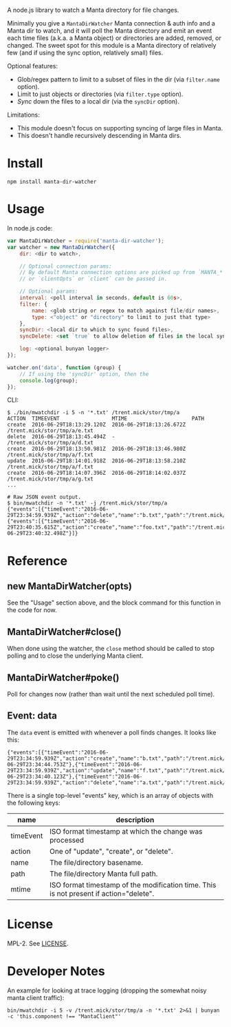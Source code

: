 A node.js library to watch a Manta directory for file changes.

Minimally you give a `MantaDirWatcher` Manta connection & auth info and a Manta
dir to watch, and it will poll the Manta directory and emit an event each time
files (a.k.a. a Manta object) or directories are added, removed, or changed.
The sweet spot for this module is a Manta directory of relatively few (and if
using the sync option, relatively small) files.

Optional features:
- Glob/regex pattern to limit to a subset of files in the dir (via
  `filter.name` option).
- Limit to just objects or directories (via `filter.type` option).
- *Sync* down the files to a local dir (via the `syncDir` option).

Limitations:
- This module doesn't focus on supporting syncing of large files
  in Manta.
- This doesn't handle recursively descending in Manta dirs.


# Install

    npm install manta-dir-watcher


# Usage

In node.js code:

```javascript
var MantaDirWatcher = require('manta-dir-watcher');
var watcher = new MantaDirWatcher({
    dir: <dir to watch>,

    // Optional connection params:
    // By default Manta connection options are picked up from `MANTA_*` envvars
    // or `clientOpts` or `client` can be passed in.

    // Optional params:
    interval: <poll interval in seconds, default is 60s>,
    filter: {
        name: <glob string or regex to match against file/dir names>,
        type: <"object" or "directory" to limit to just that type>
    },
    syncDir: <local dir to which to sync found files>,
    syncDelete: <set `true` to allow deletion of files in the local syncDir>,

    log: <optional bunyan logger>
});

watcher.on('data', function (group) {
    // If using the 'syncDir' option, then the
    console.log(group);
});
```

CLI:

```
$ ./bin/mwatchdir -i 5 -n '*.txt' /trent.mick/stor/tmp/a
ACTION  TIMEEVENT                 MTIME                     PATH
create  2016-06-29T18:13:29.120Z  2016-06-29T18:13:26.672Z  /trent.mick/stor/tmp/a/e.txt
delete  2016-06-29T18:13:45.494Z  -                         /trent.mick/stor/tmp/a/d.txt
create  2016-06-29T18:13:50.981Z  2016-06-29T18:13:46.980Z  /trent.mick/stor/tmp/a/f.txt
update  2016-06-29T18:14:01.918Z  2016-06-29T18:13:58.210Z  /trent.mick/stor/tmp/a/f.txt
create  2016-06-29T18:14:07.396Z  2016-06-29T18:14:02.037Z  /trent.mick/stor/tmp/a/g.txt
...

# Raw JSON event output.
$ bin/mwatchdir -n '*.txt' -j /trent.mick/stor/tmp/a
{"events":[{"timeEvent":"2016-06-29T23:34:59.939Z","action":"delete","name":"b.txt","path":"/trent.mick/stor/tmp/a/b.txt"}]}
{"events":[{"timeEvent":"2016-06-29T23:40:35.615Z","action":"create","name":"foo.txt","path":"/trent.mick/stor/tmp/a/foo.txt","mtime":"2016-06-29T23:40:32.498Z"}]}
```


# Reference

## new MantaDirWatcher(opts)

See the "Usage" section above, and the block command for this function in the
code for now.

## MantaDirWatcher#close()

When done using the watcher, the `close` method should be called to stop polling
and to close the underlying Manta client.

## MantaDirWatcher#poke()

Poll for changes now (rather than wait until the next scheduled poll time).

## Event: data

The `data` event is emitted with whenever a poll finds changes. It looks like
this:

    {"events":[{"timeEvent":"2016-06-29T23:34:59.939Z","action":"create","name":"b.txt","path":"/trent.mick/stor/tmp/a/b.txt","mtime":"2016-06-29T23:34:44.753Z"},{"timeEvent":"2016-06-29T23:34:59.939Z","action":"update","name":"f.txt","path":"/trent.mick/stor/tmp/a/f.txt","mtime":"2016-06-29T23:34:40.123Z"},{"timeEvent":"2016-06-29T23:34:59.939Z","action":"delete","name":"a.txt","path":"/trent.mick/stor/tmp/a/a.txt"}]}

There is a single top-level "events" key, which is an array of objects
with the following keys:

| name      | description |
| --------- | ----------- |
| timeEvent | ISO format timestamp at which the change was processed |
| action    | One of "update", "create", or "delete". |
| name      | The file/directory basename. |
| path      | The file/directory Manta full path. |
| mtime     | ISO format timestamp of the modification time. This is not present if action="delete". |


# License

MPL-2. See [LICENSE](./LICENSE).


# Developer Notes

An example for looking at trace logging (dropping the somewhat noisy manta
client traffic):

    bin/mwatchdir -i 5 -v /trent.mick/stor/tmp/a -n '*.txt' 2>&1 | bunyan -c 'this.component !== "MantaClient"'
